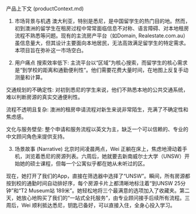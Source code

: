 产品上下文 (productContext.md)
1. 市场背景与机遇
澳大利亚，特别是悉尼，是中国留学生的热门目的地。然而，初到澳洲的留学生在租房过程中常常面临信息不对称、语言障碍、对本地租房流程不熟悉等问题。现有的主流房产平台（如Domain, Realestate.com.au）虽信息量大，但其设计主要面向本地居民，无法高效满足留学生的特定需求。本项目旨在弥补这一市场空白。

2. 用户痛点
搜索效率低下: 主流平台以“区域”为核心搜索，而留学生的核心需求是“到学校的距离和通勤便利性”。他们需要花费大量时间，在地图上反复手动测量和计算。

交通规划的不确定性: 对初到悉尼的学生来说，他们不熟悉本地的公共交通系统，难以判断房源的真实交通便利性。

流程不透明且复杂: 澳洲的租房申请流程对新生来说非常陌生，充满了不确定性和焦虑感。

文化与服务壁垒: 整个申请和服务流程以英文为主，缺乏一个可以信赖的、专业的中文顾问角色来提供支持。

3. 场景故事 (Narrative)
北京时间凌晨两点，Wei 正躺在床上，焦虑地滑动着手机，浏览着悉尼的房源列表。六周后，她就要去新南威尔士大学（UNSW）开始她的硕士课程，但每一个公寓似乎都在她从未听过的区。

现在，她打开了我们的App，直接在筛选器中选择了“UNSW”。瞬间，所有房源都按到校的通勤时间自动排好序，每个房源卡片上都清晰地标注着“到UNSW 25分钟”和“T2 Museum站 189米”。她轻松地将三个最满意的选项加入了收藏夹。第二天，她放心地购买了我们的“一站式全托服务”，由专业顾问接手后续所有流程。三周后，Wei 顺利抵达悉尼，钥匙已备好，可以直接入住，全身心投入学习。